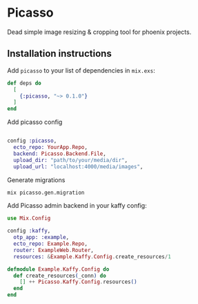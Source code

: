 # Picasso

Dead simple image resizing & cropping tool for phoenix projects.

## Installation instructions

Add `picasso` to your list of dependencies in `mix.exs`:

```elixir
def deps do
  [
    {:picasso, "~> 0.1.0"}
  ]
end
```

Add picasso config

```elixir

config :picasso,
  ecto_repo: YourApp.Repo,
  backend: Picasso.Backend.File,
  upload_dir: "path/to/your/media/dir",
  upload_url: "localhost:4000/media/images",

```

Generate migrations

```bash
mix picasso.gen.migration
```


Add Picasso admin backend in your kaffy config:

```elixir
use Mix.Config

config :kaffy,
  otp_app: :example,
  ecto_repo: Example.Repo,
  router: ExampleWeb.Router,
  resources: &Example.Kaffy.Config.create_resources/1

defmodule Example.Kaffy.Config do
  def create_resources(_conn) do
    [] ++ Picasso.Kaffy.Config.resources()
  end
end
```